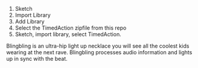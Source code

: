 1. Sketch
2. Import Library
3. Add Library
4. Select the TimedAction zipfile from this repo
5. Sketch, import library, select TimedAction.


Blingbling is an ultra-hip light up necklace you will see all the coolest kids wearing at the next rave.
Blingbling processes audio information and lights up in sync with the beat.



